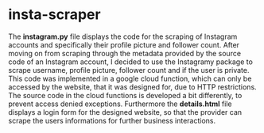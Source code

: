 # insta-scraper

The **instagram.py** file displays the code for the scraping of Instagram accounts and specifically their profile picture and follower count.
After moving on from scraping through the metadata provided by the source code of an Instagram account, I decided to use the Instagramy package to scrape username, profile picture, follower count and if the user is private.
This code was implemented in a google cloud function, which can only be accessed by the website, that it was designed for, due to HTTP restrictions. 
The source code in the cloud functions is developed a bit differently, to prevent access denied exceptions. Furthermore the **details.html** file displays a login form for the designed website, so that the provider can scrape the users informations for further business interactions.
